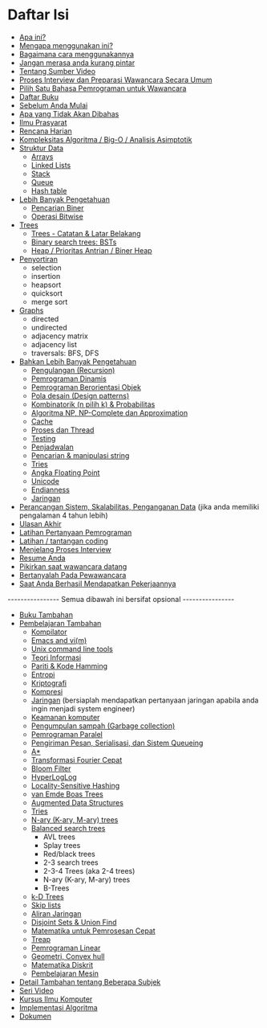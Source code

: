 # Daftar Isi

- [Apa ini?](/ringkasan-apa-ini.md)
- [Mengapa menggunakan ini?](/mengapa-menggunakan-ini.md)
- [Bagaimana cara menggunakannya](/bagaimana-cara-menggunakannya.md)
- [Jangan merasa anda kurang pintar](/jangan-merasa-anda-kurang-pintar.md)
- [Tentang Sumber Video](/tentang-sumber-video.md)
- [Proses Interview dan Preparasi Wawancara Secara Umum](/proses-interview-dan-preparasi-wawancara-secara-umum.md)
- [Pilih Satu Bahasa Pemrograman untuk Wawancara](/pilih-satu-bahasa-pemrograman-untuk-wawancara.md)
- [Daftar Buku](/daftar-buku.md)
- [Sebelum Anda Mulai](/sebelum-anda-mulai.md)
- [Apa yang Tidak Akan Dibahas](/apa-yang-tidak-akan-dibahas.md)
- [Ilmu Prasyarat](/ilmu-prasyarat.md)
- [Rencana Harian](/rencana-harian.md)
- [Kompleksitas Algoritma / Big-O / Analisis Asimptotik](/kompleksitas-algoritma.md)
- [Struktur Data](/struktur-data.md)
  - [Arrays](/struktur-data.md#arrays)
  - [Linked Lists](/struktur-data.md#linked-lists)
  - [Stack](/struktur-data.md#stack)
  - [Queue](/struktur-data.md#queue)
  - [Hash table](#hash-table)
- [Lebih Banyak Pengetahuan](/lebih-banyak-pengetahuan.md)
  - [Pencarian Biner](/lebih-banyak-pengetahuan.md#pencarian-biner)
  - [Operasi Bitwise](/lebih-banyak-pengetahuan.md#operasi-bitwise)
- [Trees](/trees.md)
  - [Trees - Catatan & Latar Belakang](/trees.md#trees---catatan--latar-belakang.md)
  - [Binary search trees: BSTs](/trees.md#binary-search-trees-bsts)
  - [Heap / Prioritas Antrian / Biner Heap](#heap-/-prioritas-antrian-/-biner-heap)
- [Penyortiran](/penyortiran.md)
  - selection
  - insertion
  - heapsort
  - quicksort
  - merge sort
- [Graphs](/graphs.md)
  - directed
  - undirected
  - adjacency matrix
  - adjacency list
  - traversals: BFS, DFS
- [Bahkan Lebih Banyak Pengetahuan](/bahkan-lebih-banyak-pengetahuan.md)
  - [Pengulangan (Recursion)](</bahkan-lebih-banyak-pengetahuan.md#pengulangan-(recursion)>)
  - [Pemrograman Dinamis](/bahkan-lebih-banyak-pengetahuan.md#pemrograman-dinamis)
  - [Pemrograman Berorientasi Objek](/bahkan-lebih-banyak-pengetahuan.md#pemrograman-berorientasi-objek)
  - [Pola desain (Design patterns)](<#pola-desain-(design-patterns)>)
  - [Kombinatorik (n pilih k) & Probabilitas](<#kombinatorik-(n-pilih-k)-&-probabilitas>)
  - [Algoritma NP, NP-Complete dan Approximation](/bahkan-lebih-banyak-pengetahuan.md#algoritma-np,-np-complete-dan-approximation)
  - [Cache](/bahkan-lebih-banyak-pengetahuan.md#cache)
  - [Proses dan Thread](/bahkan-lebih-banyak-pengetahuan.md#proses-dan-thread)
  - [Testing](/bahkan-lebih-banyak-pengetahuan.md#testing)
  - [Penjadwalan](/bahkan-lebih-banyak-pengetahuan.md#penjadwalan)
  - [Pencarian & manipulasi string](/bahkan-lebih-banyak-pengetahuan.md#pencarian-&-manipulasi-string)
  - [Tries](/bahkan-lebih-banyak-pengetahuan.md#tries)
  - [Angka Floating Point](/bahkan-lebih-banyak-pengetahuan.md#angka-floating-point)
  - [Unicode](/bahkan-lebih-banyak-pengetahuan.md#unicode)
  - [Endianness](/bahkan-lebih-banyak-pengetahuan.md#endianness)
  - [Jaringan](/bahkan-lebih-banyak-pengetahuan.md#jaringan)
- [Perancangan Sistem, Skalabilitas, Penganganan Data](/perancangan-sistem-skalabilitas-penganganan-data.md) (jika anda memiliki pengalaman 4 tahun lebih)
- [Ulasan Akhir](/ulasan-akhir.md)
- [Latihan Pertanyaan Pemrograman](/latihan-pertanyaan-pemrograman.md)
- [Latihan / tantangan coding](/latihan-tantangan-coding.md)
- [Menjelang Proses Interview](/menjelang-proses-interview.md)
- [Resume Anda](/resume-anda.md)
- [Pikirkan saat wawancara datang](/pikirkan-saat-wawancara-datang.md)
- [Bertanyalah Pada Pewawancara](/bertanyalah-pada-pewawancara.md)
- [Saat Anda Berhasil Mendapatkan Pekerjaannya](/saat-anda-berhasil-mendapatkan-pekerjaannya.md)

---------------- Semua dibawah ini bersifat opsional ----------------

- [Buku Tambahan](/buku-tambahan.md)
- [Pembelajaran Tambahan](/pembelajaran-tambahan.md)
  - [Kompilator](/pembelajaran-tambahan.md#kompilator)
  - [Emacs and vi(m)](/pembelajaran-tambahan.md#emacs-and-vim)
  - [Unix command line tools](/pembelajaran-tambahan.md#unix-command-line-tools)
  - [Teori Informasi](/pembelajaran-tambahan.md#teori-informasi-video)
  - [Pariti & Kode Hamming](/pembelajaran-tambahan.md#pariti--kode-hamming)
  - [Entropi](/pembelajaran-tambahan.md#entropi)
  - [Kriptografi](/pembelajaran-tambahan.md#kriptografi)
  - [Kompresi](/pembelajaran-tambahan.md#kompresi)
  - [Jaringan](/pembelajaran-tambahan.md#jaringan) (bersiaplah mendapatkan pertanyaan jaringan apabila anda ingin menjadi system engineer)
  - [Keamanan komputer](/pembelajaran-tambahan.md#keamanan-komputer)
  - [Pengumpulan sampah (Garbage collection)](/pembelajaran-tambahan.md#pengumpulan-sampah)
  - [Pemrograman Paralel](/pembelajaran-tambahan.md#pemrograman-paralel)
  - [Pengiriman Pesan, Serialisasi, dan Sistem Queueing](/pembelajaran-tambahan.md#pengiriman-pesan-serialisasi-dan-sistem-queueing)
  - [A\*](/pembelajaran-tambahan.md#a)
  - [Transformasi Fourier Cepat](/pembelajaran-tambahan.md#transformasi-fourier-cepat)
  - [Bloom Filter](/pembelajaran-tambahan.md#bloom-filter)
  - [HyperLogLog](/pembelajaran-tambahan.md#hyperloglog)
  - [Locality-Sensitive Hashing](/pembelajaran-tambahan.md#locality-sensitive-hashing)
  - [van Emde Boas Trees](/pembelajaran-tambahan.md#van-emde-boas-trees)
  - [Augmented Data Structures](/pembelajaran-tambahan.md#augmented-data-structures)
  - [Tries](/pembelajaran-tambahan.md#tries)
  - [N-ary (K-ary, M-ary) trees](/pembelajaran-tambahan.md#n-ary-k-ary-m-ary-trees)
  - [Balanced search trees](/pembelajaran-tambahan.md#balanced-search-trees)
    - AVL trees
    - Splay trees
    - Red/black trees
    - 2-3 search trees
    - 2-3-4 Trees (aka 2-4 trees)
    - N-ary (K-ary, M-ary) trees
    - B-Trees
  - [k-D Trees](/pembelajaran-tambahan.md#k-d-trees)
  - [Skip lists](/pembelajaran-tambahan.md#skip-lists)
  - [Aliran Jaringan](/pembelajaran-tambahan.md#aliran-jaringan)
  - [Disjoint Sets & Union Find](/pembelajaran-tambahan.md#disjoint-sets--union-find)
  - [Matematika untuk Pemrosesan Cepat](/pembelajaran-tambahan.md#matematika-untuk-pemrosesan-cepat)
  - [Treap](/pembelajaran-tambahan.md#treap)
  - [Pemrograman Linear](/pembelajaran-tambahan.md#pemrograman-linear-video)
  - [Geometri, Convex hull](/pembelajaran-tambahan.md#geometri-convex-hull-video)
  - [Matematika Diskrit](/pembelajaran-tambahan.md#matematika-diskrit)
  - [Pembelajaran Mesin](/pembelajaran-tambahan.md#pembelajaran-mesin-machine-learning)
- [Detail Tambahan tentang Beberapa Subjek](/detail-tambahan-tentang-beberapa-subjek.md)
- [Seri Video](/seri-video.md)
- [Kursus Ilmu Komputer](/kursus-ilmu-komputer.md)
- [Implementasi Algoritma](/implementasi-algoritma.md)
- [Dokumen](/dokumen.md)
